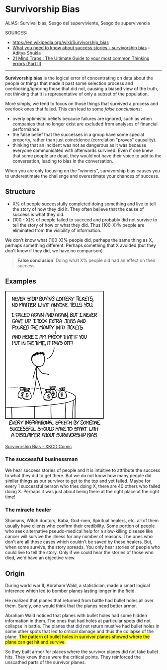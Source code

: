 # Survivorship Bias

ALIAS: Survival bias, Sesgo del superviviente, Sesgo de supervivencia

SOURCES:

- <https://en.wikipedia.org/wiki/Survivorship_bias>
- [What you need to know about success stories - survivorship bias](https://cognitiontoday.com/what-you-need-to-know-about-success-stories-survivorship-bias/) - Aditya Shukla
- [21 Mind Traps : The Ultimate Guide to your most common Thinking errors (Part II)](https://www.youtube.com/watch?v=6G1F1KVeiNA)

---

**Survivorship bias** is the logical error of concentrating on data about the people or things that made it past some selection process and overlooking/ignoring those that did not, causing a biased view of the truth, not thinking that it is representative of only a subset of the population.

More simply, we tend to focus on those things that survived a process and overlook ones that failed. This can lead to some *false conclusions*:

- overly optimistic beliefs because failures are ignored, such as when companies that no longer exist are excluded from analyses of financial performance
- the false belief that the successes in a group have some special property, rather than just coincidence (correlation "proves" causality).
- thinking that an incident was not as dangerous as it was because everyone communicated with afterwards survived. Even if one knew that some people are dead, they would not have their voice to add to the conversation, leading to bias in the conversation.

When you are only focusing on the "winners", survivorship bias
causes you to underestimate the challenge and overestimate your chances of success.

## Structure

- X% of people successfully completed doing something and live to tell the story of how they did it. They often believe that the cause of success is what they did.
- (100 - X)% of people failed to succeed and probably did not survive to tell the story of how or what they did. Thus (100-X)% people are eliminated from the visibility of information.

We don't know what (100-X)% people did, perhaps the same thing as X, perhaps something different. Perhaps something that X avoided (but they don't know if they did, we have no comparison).

> **False conclusion**: Doing what X% people did had an effect on their success

## Examples

![](../attachments/xkcd-1827-Survivorship-Bias.png)

[Survivorship Bias - XKCD Comic](https://xkcd.com/1827/)

### The successful businessman

We hear success stories of people and it is intuitive to attribute the success to what they did to get there. But we do not know how many people did similar things as our survivor to get to the top and yet failed. Maybe for every 1 successful person who tries doing X, there are 40 others who failed doing X. Perhaps it was just about being there at the right place at the right time!

### The miracle healer

Shamans, Witch doctors, Baba, God-men, Spiritual healers, etc. all of them usually have clients who confirm their credibility. Some portion of people who seek alternative pseudo-medical help for a slow-killing disease like cancer will survive the illness for any number of reasons. The ones who don't are all those cases which couldn't be saved by these healers. But, when some survive, the story spreads. You only hear stories of people who could live to tell the story. Only if we could hear the stories of those who died, we'd have an objective view.

## Origin

During world war II, Abraham Wald, a statistician, made a smart logical inference which led to bomber planes lasting longer in the field.

He realized that planes that returned from battle had bullet holes all over them. Surely, one would think that the planes need better armor.

Abraham Wald noticed that planes with bullet holes had some hidden information in them. The ones that had holes at particular spots did not collapse in battle. The planes that did not return must've had bullet holes in some other spots that led to critical damage and thus the collapse of the plane. <mark>The pattern of bullet holes in survivor planes showed where the plane can get hit and survive</mark>.

So they built armor for places where the survivor planes did not take bullet hits. They knew those were the critical points. They reinforced the unscathed parts of the survivor planes.
